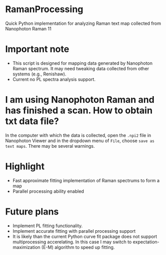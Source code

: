 # RamanProcessing
Quick Python implementation for analyzing Raman text map collected from Nanophoton Raman 11

# Important note
- This script is designed for mapping data generated by Nanophoton Raman spectrum. It may need tweaking data collected from other systems (e.g., Renishaw).
- Current no PL spectra analysis support.

# I am using Nanophoton Raman and has finished a scan. How to obtain txt data file?
In the computer with which the data is collected, open the `.npi2` file in Nanophoton Viewer and in the dropdown menu of `File`, choose `save as text maps`. There may be several warnings.

# Highlight
- Fast approximate fitting implementation of Raman spectrums to form a map
- Parallel processing ability enabled
# Future plans
- Implement PL fitting functionality.
- Implement accurate fitting with parallel processing support
- It is likely than the current Python curve fit package does not support multiprocessing accerelating. In this case I may switch to expectation-maximization (E-M) algorithm to speed up fitting.
